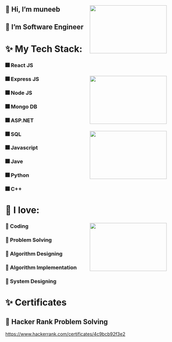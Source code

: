 ## 👋 Hi, I’m muneeb <img align="right" width="240" height="150" src="https://i.postimg.cc/4xxPmQ6c/html.png](https://i.postimg.cc/tgDLjb15/img-1-removebg-preview.png">
## 👑 I’m Software Engineer

# ✨ My Tech Stack:
  ### 🎆 React JS
  ### 🎆 Express JS  <img align="right" width="240" height="150" src="https://i.postimg.cc/XYPfXS7M/node.png">
  ### 🎆 Node JS
  ### 🎆 Mongo DB
  ### 🎆 ASP.NET
  ### 🎆 SQL <img align="right" width="240" height="150" src="https://i.postimg.cc/gjcXNNkq/javascript.png">
  ### 🎆 Javascript
  ### 🎆 Jave
  ### 🎆 Python
  ### 🎆 C++


# 💞️ I love:
  ### 💞️ Coding <img align="right" width="240" height="150" src="https://i.postimg.cc/Jz38zmQ0/coding.jpg">
  ### 💞️ Problem Solving
  ### 💞️ Algorithm Designing
  ### 💞️ Algorithm Implementation
  ### 💞️ System Designing

# ✨ Certificates
  ## 👑 Hacker Rank Problem Solving
  https://www.hackerrank.com/certificates/4c9bcb92f3e2
<!---
muneebkhan4/muneebkhan4 is a ✨ special ✨ repository because its `README.md` (this file) appears on your GitHub profile.
You can click the Preview link to take a look at your changes.
--->
